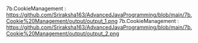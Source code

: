7b.CookieManagement : https://github.com/Sriraksha163/AdvancedJavaProgramming/blob/main/7b.Cookie%20Management/output/output_1.png
7b.CookieManagement : https://github.com/Sriraksha163/AdvancedJavaProgramming/blob/main/7b.Cookie%20Management/output/output_2.png
